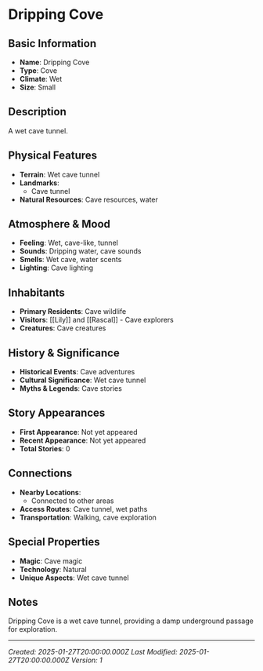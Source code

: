 # Dripping Cove

## Basic Information
- **Name**: Dripping Cove
- **Type**: Cove
- **Climate**: Wet
- **Size**: Small

## Description
A wet cave tunnel.

## Physical Features
- **Terrain**: Wet cave tunnel
- **Landmarks**: 
  - Cave tunnel
- **Natural Resources**: Cave resources, water

## Atmosphere & Mood
- **Feeling**: Wet, cave-like, tunnel
- **Sounds**: Dripping water, cave sounds
- **Smells**: Wet cave, water scents
- **Lighting**: Cave lighting

## Inhabitants
- **Primary Residents**: Cave wildlife
- **Visitors**: [[Lily]] and [[Rascal]] - Cave explorers
- **Creatures**: Cave creatures

## History & Significance
- **Historical Events**: Cave adventures
- **Cultural Significance**: Wet cave tunnel
- **Myths & Legends**: Cave stories

## Story Appearances
- **First Appearance**: Not yet appeared
- **Recent Appearance**: Not yet appeared
- **Total Stories**: 0

## Connections
- **Nearby Locations**: 
  - Connected to other areas
- **Access Routes**: Cave tunnel, wet paths
- **Transportation**: Walking, cave exploration

## Special Properties
- **Magic**: Cave magic
- **Technology**: Natural
- **Unique Aspects**: Wet cave tunnel

## Notes
Dripping Cove is a wet cave tunnel, providing a damp underground passage for exploration.

---
*Created: 2025-01-27T20:00:00.000Z*
*Last Modified: 2025-01-27T20:00:00.000Z*
*Version: 1*
